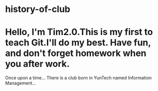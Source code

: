 # history-of-club
Hello, I'm Tim2.0.This is my first to teach Git.I'll do my best.
Have fun, and don't forget homework when you after work.
================================
Once upon a time...
There is a club born in YunTech named Information Management...

